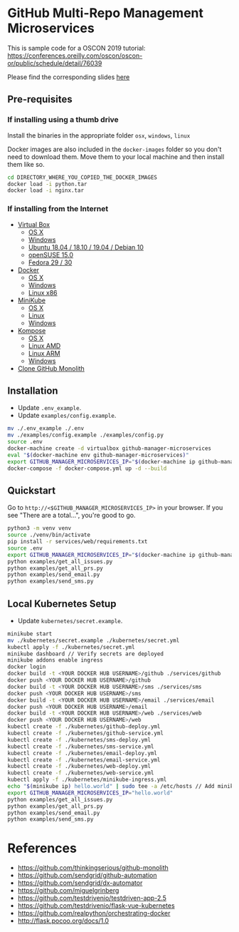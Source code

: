# GitHub Multi-Repo Management Microservices

This is sample code for a OSCON 2019 tutorial: https://conferences.oreilly.com/oscon/oscon-or/public/schedule/detail/76039

Please find the corresponding slides [here](https://docs.google.com/presentation/d/1nGDy4w70doTdc9TVRqDp9KK-mnOpVXz9VYZ3X4dBZlA)

## Pre-requisites

### If installing using a thumb drive

Install the binaries in the appropriate folder `osx`, `windows`, `linux`

Docker images are also included in the `docker-images` folder so you don't need to download them. Move them to your local machine and then install them like so.

```bash
cd DIRECTORY_WHERE_YOU_COPIED_THE_DOCKER_IMAGES
docker load -i python.tar
docker load -i nginx.tar
```

### If installing from the Internet

* [Virtual Box](https://www.virtualbox.org/wiki/Downloads)
  * [OS X](https://download.virtualbox.org/virtualbox/6.0.8/VirtualBox-6.0.8-130520-OSX.dmg)
  * [Windows](https://download.virtualbox.org/virtualbox/6.0.8/VirtualBox-6.0.8-130520-Win.exe)
  * [Ubuntu 18.04 / 18.10 / 19.04 / Debian 10](https://download.virtualbox.org/virtualbox/6.0.8/virtualbox-6.0_6.0.8-130520~Ubuntu~bionic_amd64.deb)
  * [openSUSE 15.0](https://download.virtualbox.org/virtualbox/6.0.8/VirtualBox-6.0-6.0.8_130520_openSUSE150-1.x86_64.rpm)
  * [Fedora 29 / 30](https://download.virtualbox.org/virtualbox/6.0.8/VirtualBox-6.0-6.0.8_130520_fedora29-1.x86_64.rpm)
* [Docker](https://docs.docker.com/install)
  * [OS X](https://download.docker.com/mac/stable/Docker.dmg)
  * [Windows](https://download.docker.com/win/stable/Docker%20for%20Windows%20Installer.exe)
  * [Linux x86](https://download.docker.com/linux/static/stable/x86_64/docker-17.03.0-ce.tgz)
* [MiniKube](https://kubernetes.io/docs/tasks/tools/install-minikube)
  * [OS X](https://storage.googleapis.com/minikube/releases/v1.2.0/minikube-darwin-amd64)
  * [Linux](https://storage.googleapis.com/minikube/releases/v1.2.0/minikube-linux-amd64)
  * [Windows](https://storage.googleapis.com/minikube/releases/v1.2.0/minikube-windows-amd64.exe)
* [Kompose](https://kubernetes.io/docs/tasks/configure-pod-container/translate-compose-kubernetes/#install-kompose)
  * [OS X](https://github.com/kubernetes/kompose/releases/download/v1.18.0/kompose-darwin-amd64.tar.gz)
  * [Linux AMD](https://github.com/kubernetes/kompose/releases/download/v1.18.0/kompose-linux-amd64.tar.gz)
  * [Linux ARM](https://github.com/kubernetes/kompose/releases/download/v1.18.0/kompose-linux-arm.tar.gz)
  * [Windows](https://github.com/kubernetes/kompose/releases/download/v1.18.0/kompose-windows-amd64.exe.tar.gz)
* [Clone GitHub Monolith](https://github.com/thinkingserious/github-monolith)

## Installation

* Update `.env_example`.
* Update `examples/config.example`.

```bash
mv ./.env_example ./.env
mv ./examples/config.example ./examples/config.py
source .env
docker-machine create -d virtualbox github-manager-microservices
eval "$(docker-machine env github-manager-microservices)"
export GITHUB_MANAGER_MICROSERVICES_IP="$(docker-machine ip github-manager-microservices)"
docker-compose -f docker-compose.yml up -d --build
```

## Quickstart

Go to `http://<$GITHUB_MANAGER_MICROSERVICES_IP>` in your browser. If you see "There are a total...", you're good to go.

```bash
python3 -m venv venv
source ./venv/bin/activate
pip install -r services/web/requirements.txt
source .env
export GITHUB_MANAGER_MICROSERVICES_IP="$(docker-machine ip github-manager-microservices)"
python examples/get_all_issues.py
python examples/get_all_prs.py
python examples/send_email.py
python examples/send_sms.py
```

## Local Kubernetes Setup

* Update `kubernetes/secret.example`.

```bash
minikube start
mv ./kubernetes/secret.example ./kubernetes/secret.yml
kubectl apply -f ./kubernetes/secret.yml
minikube dashboard // Verify secrets are deployed
minikube addons enable ingress
docker login
docker build -t <YOUR DOCKER HUB USERNAME>/github ./services/github
docker push <YOUR DOCKER HUB USERNAME>/github
docker build -t <YOUR DOCKER HUB USERNAME>/sms ./services/sms
docker push <YOUR DOCKER HUB USERNAME>/sms
docker build -t <YOUR DOCKER HUB USERNAME>/email ./services/email
docker push <YOUR DOCKER HUB USERNAME>/email
docker build -t <YOUR DOCKER HUB USERNAME>/web ./services/web
docker push <YOUR DOCKER HUB USERNAME>/web
kubectl create -f ./kubernetes/github-deploy.yml
kubectl create -f ./kubernetes/github-service.yml
kubectl create -f ./kubernetes/sms-deploy.yml
kubectl create -f ./kubernetes/sms-service.yml
kubectl create -f ./kubernetes/email-deploy.yml
kubectl create -f ./kubernetes/email-service.yml
kubectl create -f ./kubernetes/web-deploy.yml
kubectl create -f ./kubernetes/web-service.yml
kubectl apply -f ./kubernetes/minikube-ingress.yml
echo "$(minikube ip) hello.world" | sudo tee -a /etc/hosts // Add minikube ip to /etc/hosts
export GITHUB_MANAGER_MICROSERVICES_IP="hello.world"
python examples/get_all_issues.py
python examples/get_all_prs.py
python examples/send_email.py
python examples/send_sms.py
```

# References
* https://github.com/thinkingserious/github-monolith
* https://github.com/sendgrid/github-automation
* https://github.com/sendgrid/dx-automator
* https://github.com/miguelgrinberg
* https://github.com/testdrivenio/testdriven-app-2.5
* https://github.com/testdrivenio/flask-vue-kubernetes
* https://github.com/realpython/orchestrating-docker
* http://flask.pocoo.org/docs/1.0